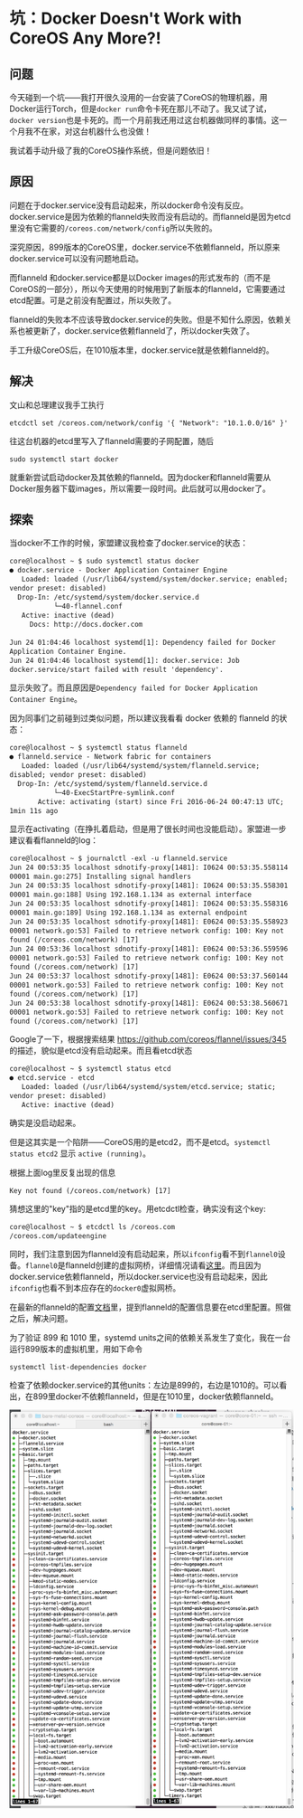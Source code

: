 # 坑：Docker Doesn't Work with CoreOS Any More?!

## 问题

今天碰到一个坑——我打开很久没用的一台安装了CoreOS的物理机器，用Docker运行Torch，但是`docker run`命令卡死在那儿不动了。我又试了试，`docker version`也是卡死的。而一个月前我还用过这台机器做同样的事情。这一个月我不在家，对这台机器什么也没做！

我试着手动升级了我的CoreOS操作系统，但是问题依旧！

## 原因

问题在于docker.service没有启动起来，所以docker命令没有反应。docker.service是因为依赖的flanneld失败而没有启动的。而flanneld是因为etcd里没有它需要的`/coreos.com/network/config`所以失败的。

深究原因，899版本的CoreOS里，docker.service不依赖flanneld，所以原来docker.service可以没有问题地启动。

而flanneld 和docker.service都是以Docker images的形式发布的（而不是CoreOS的一部分），所以今天使用的时候用到了新版本的flanneld，它需要通过etcd配置。可是之前没有配置过，所以失败了。

flanneld的失败本不应该导致docker.service的失败。但是不知什么原因，依赖关系也被更新了，docker.service依赖flanneld了，所以docker失效了。

手工升级CoreOS后，在1010版本里，docker.service就是依赖flanneld的。

## 解决

文山和总理建议我手工执行

```
etcdctl set /coreos.com/network/config '{ "Network": "10.1.0.0/16" }'
```

往这台机器的etcd里写入了flanneld需要的子网配置，随后

```
sudo systemctl start docker
```

就重新尝试启动docker及其依赖的flanneld。因为docker和flanneld需要从Docker服务器下载images，所以需要一段时间。此后就可以用docker了。

## 探索

当docker不工作的时候，家盟建议我检查了docker.service的状态：

```
core@localhost ~ $ sudo systemctl status docker
● docker.service - Docker Application Container Engine
   Loaded: loaded (/usr/lib64/systemd/system/docker.service; enabled; vendor preset: disabled)
  Drop-In: /etc/systemd/system/docker.service.d
           └─40-flannel.conf
   Active: inactive (dead)
     Docs: http://docs.docker.com

Jun 24 01:04:46 localhost systemd[1]: Dependency failed for Docker Application Container Engine.
Jun 24 01:04:46 localhost systemd[1]: docker.service: Job docker.service/start failed with result 'dependency'.
```

显示失败了。而且原因是`Dependency failed for Docker Application Container Engine`。

因为同事们之前碰到过类似问题，所以建议我看看 docker 依赖的 flanneld 的状态：

```
core@localhost ~ $ systemctl status flanneld
● flanneld.service - Network fabric for containers
   Loaded: loaded (/usr/lib64/systemd/system/flanneld.service; disabled; vendor preset: disabled)
  Drop-In: /etc/systemd/system/flanneld.service.d
           └─40-ExecStartPre-symlink.conf
	   Active: activating (start) since Fri 2016-06-24 00:47:13 UTC; 1min 11s ago
```

显示在activating（在挣扎着启动，但是用了很长时间也没能启动）。家盟进一步建议看看flanneld的log：

```
core@localhost ~ $ journalctl -exl -u flanneld.service
Jun 24 00:53:35 localhost sdnotify-proxy[1481]: I0624 00:53:35.558114 00001 main.go:275] Installing signal handlers
Jun 24 00:53:35 localhost sdnotify-proxy[1481]: I0624 00:53:35.558301 00001 main.go:188] Using 192.168.1.134 as external interface
Jun 24 00:53:35 localhost sdnotify-proxy[1481]: I0624 00:53:35.558316 00001 main.go:189] Using 192.168.1.134 as external endpoint
Jun 24 00:53:35 localhost sdnotify-proxy[1481]: E0624 00:53:35.558923 00001 network.go:53] Failed to retrieve network config: 100: Key not found (/coreos.com/network) [17]
Jun 24 00:53:36 localhost sdnotify-proxy[1481]: E0624 00:53:36.559596 00001 network.go:53] Failed to retrieve network config: 100: Key not found (/coreos.com/network) [17]
Jun 24 00:53:37 localhost sdnotify-proxy[1481]: E0624 00:53:37.560144 00001 network.go:53] Failed to retrieve network config: 100: Key not found (/coreos.com/network) [17]
Jun 24 00:53:38 localhost sdnotify-proxy[1481]: E0624 00:53:38.560671 00001 network.go:53] Failed to retrieve network config: 100: Key not found (/coreos.com/network) [17]
```

Google了一下，根据搜索结果 https://github.com/coreos/flannel/issues/345 的描述，貌似是etcd没有启动起来。而且看etcd状态

```
core@localhost ~ $ systemctl status etcd
● etcd.service - etcd
   Loaded: loaded (/usr/lib64/systemd/system/etcd.service; static; vendor preset: disabled)
   Active: inactive (dead)
```

确实是没启动起来。

但是这其实是一个陷阱——CoreOS用的是etcd2，而不是etcd。`systemctl status etcd2` 显示 `active (running)`。

根据上面log里反复出现的信息

```
Key not found (/coreos.com/network) [17]
```

猜想这里的"key"指的是etcd里的key。用etcdctl检查，确实没有这个key:

```
core@localhost ~ $ etcdctl ls /coreos.com
/coreos.com/updateengine
```

同时，我们注意到因为flanneld没有启动起来，所以`ifconfig`看不到`flannel0`设备。`flannel0`是flanneld创建的虚拟网桥，详细情况请看[这里](https://github.com/coreos/flannel)。而且因为docker.service依赖flanneld，所以docker.service也没有启动起来，因此`ifconfig`也看不到本应存在的`docker0`虚拟网桥。

在最新的flanneld的配置[文档](https://coreos.com/flannel/docs/latest/flannel-config.html)里，提到flanneld的配置信息要在etcd里配置。照做之后，解决问题。

为了验证 899 和 1010 里，systemd units之间的依赖关系发生了变化，我在一台运行899版本的虚拟机里，用如下命令

```
systemctl list-dependencies docker
```

检查了依赖docker.service的其他units：左边是899的，右边是1010的。可以看出，在899里docker不依赖flanneld，但是在1010里，docker依赖flanneld。

<img width=600 src=unit-deps-899-vs-1010.png />
